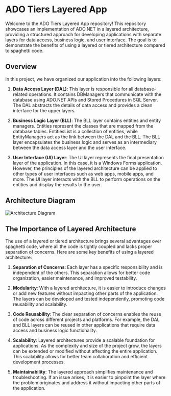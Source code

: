 # ADO Tiers Layered App

Welcome to the ADO Tiers Layered App repository! This repository showcases an implementation of ADO.NET in a layered architecture, providing a structured approach for developing applications with separate layers for data access, business logic, and user interface. The goal is to demonstrate the benefits of using a layered or tiered architecture compared to spaghetti code.

## Overview

In this project, we have organized our application into the following layers:

1. **Data Access Layer (DAL)**: This layer is responsible for all database-related operations. It contains DBManagers that communicate with the database using ADO.NET APIs and Stored Procedures in SQL Server. The DAL abstracts the details of data access and provides a clean interface for the upper layers.

2. **Business Logic Layer (BLL)**: The BLL layer contains entities and entity managers. Entities represent the classes that are mapped from the database tables. EntitiesList is a collection of entities, while EntityManagers act as the link between the DAL and the BLL. The BLL layer encapsulates the business logic and serves as an intermediary between the data access layer and the user interface.

3. **User Interface (UI) Layer**: The UI layer represents the final presentation layer of the application. In this case, it is a Windows Forms application. However, the principles of the layered architecture can be applied to other types of user interfaces such as web apps, mobile apps, and more. The UI layer interacts with the BLL to perform operations on the entities and display the results to the user.


## Architecture Diagram

![Architecture Diagram](https://static.javatpoint.com/csharp/images/3-tier-application-in-c-sharp.png)


## The Importance of Layered Architecture

The use of a layered or tiered architecture brings several advantages over spaghetti code, where all the code is tightly coupled and lacks proper separation of concerns. Here are some key benefits of using a layered architecture:

1. **Separation of Concerns**: Each layer has a specific responsibility and is independent of the others. This separation allows for better code organization, easier maintenance, and improved testability.

2. **Modularity**: With a layered architecture, it is easier to introduce changes or add new features without impacting other parts of the application. The layers can be developed and tested independently, promoting code reusability and scalability.

3. **Code Reusability**: The clear separation of concerns enables the reuse of code across different projects and platforms. For example, the DAL and BLL layers can be reused in other applications that require data access and business logic functionality.

4. **Scalability**: Layered architectures provide a scalable foundation for applications. As the complexity and size of the project grow, the layers can be extended or modified without affecting the entire application. This scalability allows for better team collaboration and efficient development processes.

5. **Maintainability**: The layered approach simplifies maintenance and troubleshooting. If an issue arises, it is easier to pinpoint the layer where the problem originates and address it without impacting other parts of the application.

